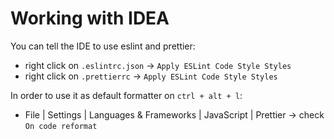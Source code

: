 # Working with IDEA

You can tell the IDE to use eslint and prettier:

- right click on `.eslintrc.json` -> `Apply ESLint Code Style Styles`
- right click on `.prettierrc` -> `Apply ESLint Code Style Styles`

In order to use it as default formatter on `ctrl + alt + l`:

- File | Settings | Languages & Frameworks | JavaScript | Prettier -> check `On code reformat`
